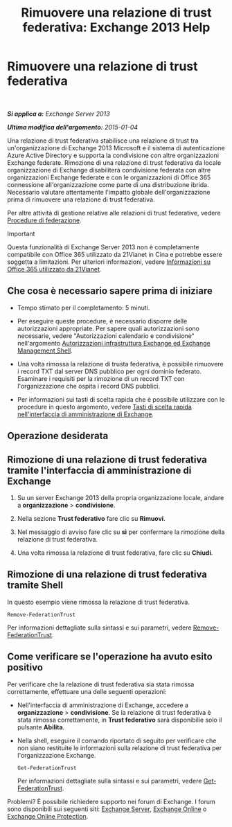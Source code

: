 ﻿---
title: 'Rimuovere una relazione di trust federativa: Exchange 2013 Help'
TOCTitle: Rimuovere una relazione di trust federativa
ms:assetid: dc4d126d-b567-470d-a5d0-e1402bf8f369
ms:mtpsurl: https://technet.microsoft.com/it-it/library/JJ657500(v=EXCHG.150)
ms:contentKeyID: 50481848
ms.date: 05/22/2018
mtps_version: v=EXCHG.150
ms.translationtype: MT
---

# Rimuovere una relazione di trust federativa

 

_**Si applica a:** Exchange Server 2013_

_**Ultima modifica dell'argomento:** 2015-01-04_

Una relazione di trust federativa stabilisce una relazione di trust tra un'organizzazione di Exchange 2013 Microsoft e il sistema di autenticazione Azure Active Directory e supporta la condivisione con altre organizzazioni Exchange federate. Rimozione di una relazione di trust federativa da locale organizzazione di Exchange disabiliterà condivisione federata con altre organizzazioni Exchange federate e con le organizzazioni di Office 365 connessione all'organizzazione come parte di una distribuzione ibrida. Necessario valutare attentamente l'impatto globale dell'organizzazione prima di rimuovere una relazione di trust federativa.

Per altre attività di gestione relative alle relazioni di trust federative, vedere [Procedure di federazione](federation-procedures-exchange-2013-help.md).


> [!IMPORTANT]
> Questa funzionalità di Exchange Server 2013 non è completamente compatibile con Office 365 utilizzato da 21Vianet in Cina e potrebbe essere soggetta a limitazioni. Per ulteriori informazioni, vedere <A href="https://go.microsoft.com/fwlink/?linkid=313640">Informazioni su Office 365 utilizzato da 21Vianet</A>.



## Che cosa è necessario sapere prima di iniziare

  - Tempo stimato per il completamento: 5 minuti.

  - Per eseguire queste procedure, è necessario disporre delle autorizzazioni appropriate. Per sapere quali autorizzazioni sono necessarie, vedere "Autorizzazioni calendario e condivisione" nell'argomento [Autorizzazioni infrastruttura Exchange ed Exchange Management Shell](exchange-and-shell-infrastructure-permissions-exchange-2013-help.md).

  - Una volta rimossa la relazione di trusta federativa, è possibile rimuovere i record TXT dal server DNS pubblico per ogni dominio federato. Esaminare i requisiti per la rimozione di un record TXT con l'organizzazione che ospita i record DNS pubblici.

  - Per informazioni sui tasti di scelta rapida che è possibile utilizzare con le procedure in questo argomento, vedere [Tasti di scelta rapida nell'interfaccia di amministrazione di Exchange](keyboard-shortcuts-in-the-exchange-admin-center-exchange-online-protection-help.md).

## Operazione desiderata

## Rimozione di una relazione di trust federativa tramite l'interfaccia di amministrazione di Exchange

1.  Su un server Exchange 2013 della propria organizzazione locale, andare a **organizzazione** \> **condivisione**.

2.  Nella sezione **Trust federativo** fare clic su **Rimuovi**.

3.  Nel messaggio di avviso fare clic su **sì** per confermare la rimozione della relazione di trust federativa.

4.  Una volta rimossa la relazione di trust federativa, fare clic su **Chiudi**.

## Rimozione di una relazione di trust federativa tramite Shell

In questo esempio viene rimossa la relazione di trust federativa.

    Remove-FederationTrust

Per informazioni dettagliate sulla sintassi e sui parametri, vedere [Remove-FederationTrust](https://technet.microsoft.com/it-it/library/dd351153\(v=exchg.150\)).

## Come verificare se l'operazione ha avuto esito positivo

Per verificare che la relazione di trust federativa sia stata rimossa correttamente, effettuare una delle seguenti operazioni:

  - Nell'interfaccia di amministrazione di Exchange, accedere a **organizzazione** \> **condivisione**. Se la relazione di trust federativa è stata rimossa correttamente, in **Trust federativo** sarà disponibilie solo il pulsante **Abilita**.

  - Nella shell, eseguire il comando riportato di seguito per verificare che non siano restituite le informazioni sulla relazione di trust federativa per l'organizzazione Exchange.
    
        Get-FederationTrust
    
    Per informazioni dettagliate sulla sintassi e sui parametri, vedere [Get-FederationTrust](https://technet.microsoft.com/it-it/library/dd351262\(v=exchg.150\)).

Problemi? È possibile richiedere supporto nei forum di Exchange. I forum sono disponibili sui seguenti siti: [Exchange Server](https://go.microsoft.com/fwlink/p/?linkid=60612), [Exchange Online](https://go.microsoft.com/fwlink/p/?linkid=267542) o [Exchange Online Protection](https://go.microsoft.com/fwlink/p/?linkid=285351).


